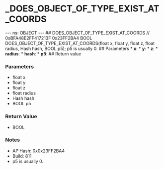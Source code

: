 # _DOES_OBJECT_OF_TYPE_EXIST_AT_COORDS

--- ns: OBJECT --- ## DOES_OBJECT_OF_TYPE_EXIST_AT_COORDS  // 0xBFA48E2FF417213F 0x23FF2BA4 BOOL DOES_OBJECT_OF_TYPE_EXIST_AT_COORDS(float x, float y, float z, float radius, Hash hash, BOOL p5);  p5 is usually 0.  ## Parameters * **x**: * **y**: * **z**: * **radius**: * **hash**: * **p5**:  ## Return value

### Parameters
* float x
* float y
* float z
* float radius
* Hash hash
* BOOL p5

### Return Value
* BOOL

### Notes
* AP Hash: 0x0x23FF2BA4
* Build: 811
* p5 is usually 0.

